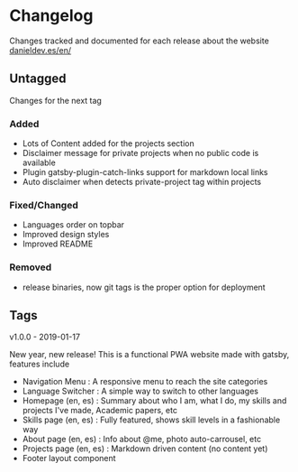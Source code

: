 # Changelog

Changes tracked and documented for each release about the website [danieldev.es/en/](https://danieldev.es/en/)

## Untagged

Changes for the next tag

### Added

- Lots of Content added for the projects section
- Disclaimer message for private projects when no public code is available
- Plugin gatsby-plugin-catch-links support for markdown local links
- Auto disclaimer when detects private-project tag within projects

### Fixed/Changed

- Languages order on topbar
- Improved design styles
- Improved README

### Removed

- release binaries, now git tags is the proper option for deployment

## Tags

v1.0.0 - 2019-01-17

New year, new release! This is a functional PWA website made with gatsby, features include

- Navigation Menu : A responsive menu to reach the site categories
- Language Switcher : A simple way to switch to other languages
- Homepage (en, es) : Summary about who I am, what I do, my skills and projects I've made, Academic papers, etc
- Skills page (en, es) : Fully featured, shows skill levels in a fashionable way
- About page (en, es) : Info about @me, photo auto-carrousel, etc
- Projects page (en, es) : Markdown driven content (no content yet)
- Footer layout component